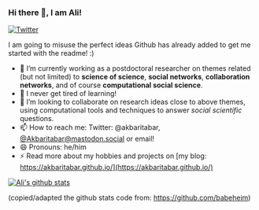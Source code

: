 ### Hi there 👋, I am Ali!

[![Twitter](https://img.shields.io/twitter/follow/akbaritabar.svg?style=social&label=@Akbaritabar)](https://twitter.com/akbaritabar)

I am going to misuse the perfect ideas Github has already added to get me started with the readme! :)


- 🔭 I’m currently working as a postdoctoral researcher on themes related (but not limited) to __science of science__, __social networks__, __collaboration networks__, and of course __computational social science__.
- 🌱 I never get tired of learning!
- 👯 I’m looking to collaborate on research ideas close to above themes, using computational tools and techniques to answer _social scientific_ questions.
- 📫 How to reach me: Twitter: @akbaritabar, [@Akbaritabar@mastodon.social](https://mastodon.social/@Akbaritabar) or email!
- 😄 Pronouns: he/him
- ⚡ Read more about my hobbies and projects on [my blog: https://akbaritabar.github.io/](https://akbaritabar.github.io/)

[![Ali's github stats](https://github-readme-stats.vercel.app/api?username=akbaritabar&count_private=true)](https://github.com/anuraghazra/github-readme-stats)

(copied/adapted the github stats code from: https://github.com/babeheim)
